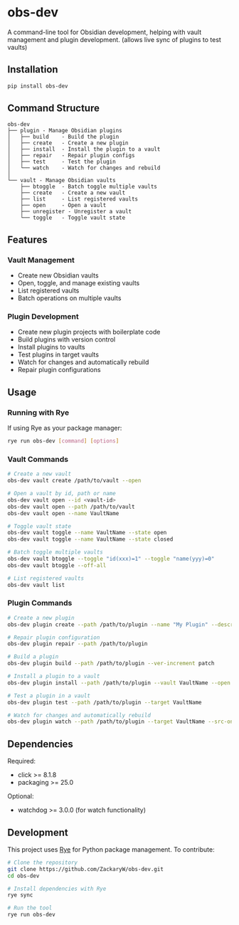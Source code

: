 # obs-dev
A command-line tool for Obsidian development, helping with vault management and plugin development.
(allows live sync of plugins to test vaults)

## Installation

```bash
pip install obs-dev
```

## Command Structure

```
obs-dev
├── plugin - Manage Obsidian plugins
│   ├── build    - Build the plugin
│   ├── create   - Create a new plugin
│   ├── install  - Install the plugin to a vault
│   ├── repair   - Repair plugin configs
│   ├── test     - Test the plugin
│   └── watch    - Watch for changes and rebuild
│
└── vault - Manage Obsidian vaults
    ├── btoggle  - Batch toggle multiple vaults
    ├── create   - Create a new vault
    ├── list     - List registered vaults
    ├── open     - Open a vault
    ├── unregister - Unregister a vault
    └── toggle   - Toggle vault state
```

## Features

### Vault Management

- Create new Obsidian vaults
- Open, toggle, and manage existing vaults
- List registered vaults
- Batch operations on multiple vaults

### Plugin Development

- Create new plugin projects with boilerplate code
- Build plugins with version control
- Install plugins to vaults
- Test plugins in target vaults
- Watch for changes and automatically rebuild
- Repair plugin configurations

## Usage

### Running with Rye

If using Rye as your package manager:

```bash
rye run obs-dev [command] [options]
```

### Vault Commands

```bash
# Create a new vault
obs-dev vault create /path/to/vault --open

# Open a vault by id, path or name
obs-dev vault open --id <vault-id>
obs-dev vault open --path /path/to/vault
obs-dev vault open --name VaultName

# Toggle vault state
obs-dev vault toggle --name VaultName --state open
obs-dev vault toggle --name VaultName --state closed

# Batch toggle multiple vaults
obs-dev vault btoggle --toggle "id(xxx)=1" --toggle "name(yyy)=0"
obs-dev vault btoggle --off-all

# List registered vaults
obs-dev vault list
```

### Plugin Commands

```bash
# Create a new plugin
obs-dev plugin create --path /path/to/plugin --name "My Plugin" --description "Plugin description" --author "Your Name"

# Repair plugin configuration
obs-dev plugin repair --path /path/to/plugin

# Build a plugin
obs-dev plugin build --path /path/to/plugin --ver-increment patch

# Install a plugin to a vault
obs-dev plugin install --path /path/to/plugin --vault VaultName --open

# Test a plugin in a vault
obs-dev plugin test --path /path/to/plugin --target VaultName

# Watch for changes and automatically rebuild
obs-dev plugin watch --path /path/to/plugin --target VaultName --src-only
```

## Dependencies

Required:
- click >= 8.1.8
- packaging >= 25.0

Optional:
- watchdog >= 3.0.0 (for watch functionality)

## Development

This project uses [Rye](https://rye-up.com/) for Python package management. To contribute:

```bash
# Clone the repository
git clone https://github.com/ZackaryW/obs-dev.git
cd obs-dev

# Install dependencies with Rye
rye sync

# Run the tool
rye run obs-dev
```
